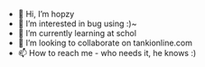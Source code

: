 - 👋 Hi, I’m hopzy
- 👀 I’m interested in bug using :)~
- 🌱 I’m currently learning at schol
- 💞️ I’m looking to collaborate on tankionline.com
- 📫 How to reach me - who needs it, he knows :)

<!---
hopzy1/hopzy1 is a ✨ special ✨ repository because its `README.md` (this file) appears on your GitHub profile.
You can click the Preview link to take a look at your changes.
--->
